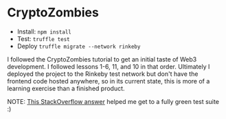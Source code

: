 # CryptoZombies

- Install: `npm install`
- Test: `truffle test`
- Deploy `truffle migrate --network rinkeby`

I followed the CryptoZombies tutorial to get an initial taste of Web3 development. I followed lessons 1-6, 11, and 10 in that order. Ultimately I deployed the project to the Rinkeby test network but don't have the frontend code hosted anywhere, so in its current state, this is more of a learning exercise than a finished product.

NOTE: [This StackOverflow answer](https://stackoverflow.com/questions/69984326/solidity-time-travel-test-failing/69989325#69989325) helped me get to a fully green test suite :) 